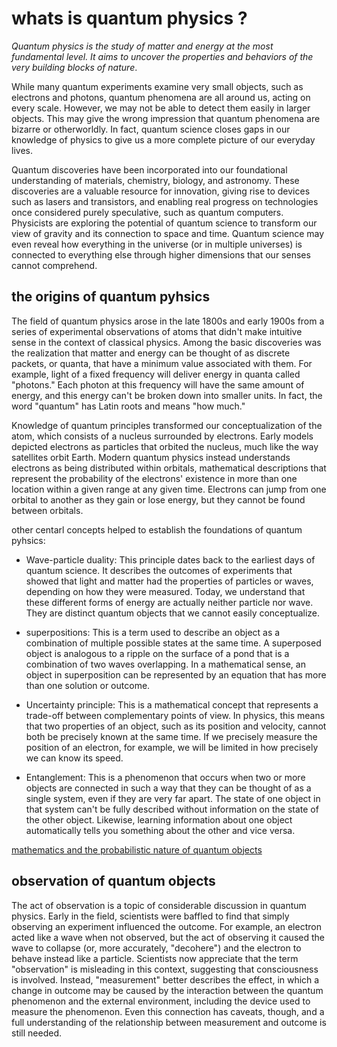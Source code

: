 # whats is quantum physics ?

_Quantum physics is the study of matter and energy at the most fundamental level. It aims to uncover the properties and behaviors of the very building blocks of nature_.

While many quantum experiments examine very small objects, such as electrons and photons, quantum phenomena are all around us, acting on every scale. However, we may not be able to detect them easily in larger objects. This may give the wrong impression that quantum phenomena are bizarre or otherworldly. In fact, quantum science closes gaps in our knowledge of physics to give us a more complete picture of our everyday lives.

Quantum discoveries have been incorporated into our foundational understanding of materials, chemistry, biology, and astronomy. These discoveries are a valuable resource for innovation, giving rise to devices such as lasers and transistors, and enabling real progress on technologies once considered purely speculative, such as quantum computers. Physicists are exploring the potential of quantum science to transform our view of gravity and its connection to space and time. Quantum science may even reveal how everything in the universe (or in multiple universes) is connected to everything else through higher dimensions that our senses cannot comprehend.

## the origins of quantum pyhsics

The field of quantum physics arose in the late 1800s and early 1900s from a series of experimental observations of atoms that didn't make intuitive sense in the context of classical physics. Among the basic discoveries was the realization that matter and energy can be thought of as discrete packets, or quanta, that have a minimum value associated with them. For example, light of a fixed frequency will deliver energy in quanta called "photons." Each photon at this frequency will have the same amount of energy, and this energy can't be broken down into smaller units. In fact, the word "quantum" has Latin roots and means "how much."

Knowledge of quantum principles transformed our conceptualization of the atom, which consists of a nucleus surrounded by electrons. Early models depicted electrons as particles that orbited the nucleus, much like the way satellites orbit Earth. Modern quantum physics instead understands electrons as being distributed within orbitals, mathematical descriptions that represent the probability of the electrons' existence in more than one location within a given range at any given time. Electrons can jump from one orbital to another as they gain or lose energy, but they cannot be found between orbitals.

other centarl concepts helped to establish the foundations of quantum pyhsics:

- Wave-particle duality: This principle dates back to the earliest days of quantum science. It describes the outcomes of experiments that showed that light and matter had the properties of particles or waves, depending on how they were measured. Today, we understand that these different forms of energy are actually neither particle nor wave. They are distinct quantum objects that we cannot easily conceptualize.

- superpositions: This is a term used to describe an object as a combination of multiple possible states at the same time. A superposed object is analogous to a ripple on the surface of a pond that is a combination of two waves overlapping. In a mathematical sense, an object in superposition can be represented by an equation that has more than one solution or outcome.

- Uncertainty principle: This is a mathematical concept that represents a trade-off between complementary points of view. In physics, this means that two properties of an object, such as its position and velocity, cannot both be precisely known at the same time. If we precisely measure the position of an electron, for example, we will be limited in how precisely we can know its speed.

- Entanglement: This is a phenomenon that occurs when two or more objects are connected in such a way that they can be thought of as a single system, even if they are very far apart. The state of one object in that system can't be fully described without information on the state of the other object. Likewise, learning information about one object automatically tells you something about the other and vice versa.

[mathematics and the probabilistic nature of quantum objects](math_quantum.md)

## observation of quantum objects

The act of observation is a topic of considerable discussion in quantum physics. Early in the field, scientists were baffled to find that simply observing an experiment influenced the outcome. For example, an electron acted like a wave when not observed, but the act of observing it caused the wave to collapse (or, more accurately, "decohere") and the electron to behave instead like a particle. Scientists now appreciate that the term "observation" is misleading in this context, suggesting that consciousness is involved. Instead, "measurement" better describes the effect, in which a change in outcome may be caused by the interaction between the quantum phenomenon and the external environment, including the device used to measure the phenomenon. Even this connection has caveats, though, and a full understanding of the relationship between measurement and outcome is still needed.